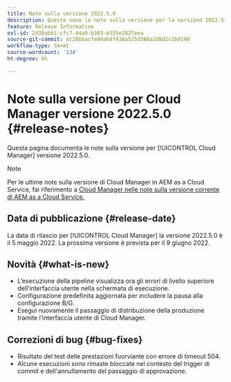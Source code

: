 ```yaml
---
title: Note sulla versione 2022.5.0
description: Queste sono le note sulla versione per la versione 2022.5.0 di Cloud Manager.
feature: Release Information
exl-id: 2d38abb1-cfc7-44a9-b303-b555e2827eea
source-git-commit: dc28bbacfe86a68f416a525d386a2d8d1c1b0190
workflow-type: tm+mt
source-wordcount: '134'
ht-degree: 6%

---
```



# Note sulla versione per Cloud Manager versione 2022.5.0 {#release-notes}

Questa pagina documenta le note sulla versione per [!UICONTROL Cloud Manager] versione 2022.5.0.

>[!NOTE]
>
>Per le ultime note sulla versione di Cloud Manager in AEM as a Cloud Service, fai riferimento a [Cloud Manager nelle note sulla versione corrente di AEM as a Cloud Service.](https://experienceleague.adobe.com/docs/experience-manager-cloud-service/content/implementing/using-cloud-manager/release-notes-cloud-manager/release-notes-cm-current.html)

## Data di pubblicazione {#release-date}

La data di rilascio per [!UICONTROL Cloud Manager] la versione 2022.5.0 è il 5 maggio 2022. La prossima versione è prevista per il 9 giugno 2022.

## Novità {#what-is-new}

* L’esecuzione della pipeline visualizza ora gli errori di livello superiore dell’interfaccia utente nella schermata di esecuzione.
* Configurazione predefinita aggiornata per includere la pausa alla configurazione B/G.
* Esegui nuovamente il passaggio di distribuzione della produzione tramite l’interfaccia utente di Cloud Manager.

## Correzioni di bug {#bug-fixes}

* Risultato del test delle prestazioni fuorviante con errore di timeout 504.
* Alcune esecuzioni sono rimaste bloccate nel contesto del trigger di commit e dell&#39;annullamento del passaggio di approvazione.
